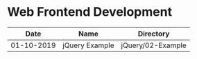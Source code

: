 # Web Frontend Development

| Date | Name | Directory |
|:----:|:----:|:---------:|
| 01-10-2019 | jQuery Example | jQuery/02-Example |